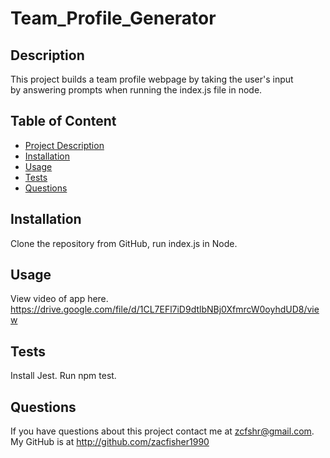 # Team_Profile_Generator

  ## Description
  This project builds a team profile webpage by taking the user's input<br>
  by answering prompts when running the index.js file in node.

  ## Table of Content
   - [Project Description](#description)
   - [Installation](#installation)
   - [Usage](#usage)
   - [Tests](#tests)
   - [Questions](#questions)
  
  
  ## Installation
  Clone the repository from GitHub, run index.js in Node. 

  ## Usage
  View video of app here.
  https://drive.google.com/file/d/1CL7EFl7iD9dtlbNBj0XfmrcW0oyhdUD8/view

  ## Tests
  Install Jest. Run npm test.

  ## Questions

  If you have questions about this project contact me at zcfshr@gmail.com. My GitHub is at http://github.com/zacfisher1990

